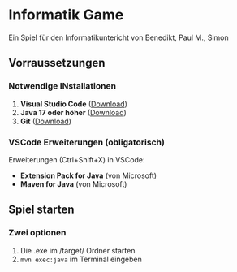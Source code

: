# Informatik Game

Ein Spiel für den Informatikuntericht von Benedikt, Paul M., Simon

## Vorraussetzungen

### Notwendige INstallationen
1. **Visual Studio Code** ([Download](https://code.visualstudio.com/))
2. **Java 17 oder höher** ([Download](https://www.oracle.com/java/))
3. **Git** ([Download](https://git-scm.com/))

### VSCode Erweiterungen (obligatorisch)
Erweiterungen (Ctrl+Shift+X) in VSCode:
- **Extension Pack for Java** (von Microsoft)
- **Maven for Java** (von Microsoft)

## Spiel starten
### Zwei optionen
1. Die .exe im /target/ Ordner starten
2. `mvn exec:java` im Terminal eingeben